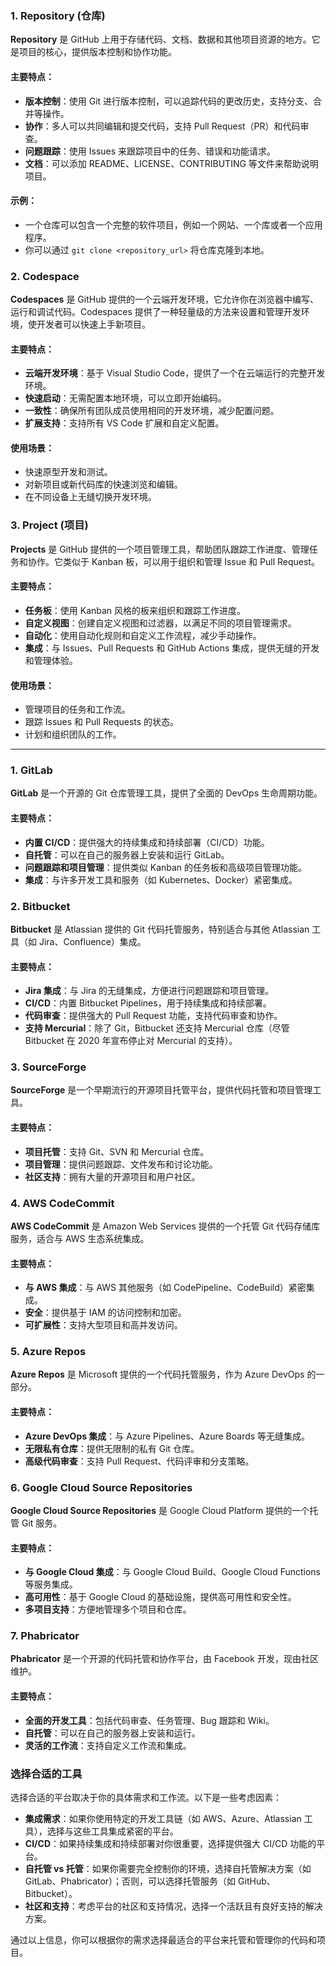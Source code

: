 ### 1. Repository (仓库)

**Repository** 是 GitHub 上用于存储代码、文档、数据和其他项目资源的地方。它是项目的核心，提供版本控制和协作功能。

#### 主要特点：

- **版本控制**：使用 Git 进行版本控制，可以追踪代码的更改历史，支持分支、合并等操作。
- **协作**：多人可以共同编辑和提交代码，支持 Pull Request（PR）和代码审查。
- **问题跟踪**：使用 Issues 来跟踪项目中的任务、错误和功能请求。
- **文档**：可以添加 README、LICENSE、CONTRIBUTING 等文件来帮助说明项目。

#### 示例：

- 一个仓库可以包含一个完整的软件项目，例如一个网站、一个库或者一个应用程序。
- 你可以通过 `git clone <repository_url>` 将仓库克隆到本地。

### 2. Codespace

**Codespaces** 是 GitHub 提供的一个云端开发环境，它允许你在浏览器中编写、运行和调试代码。Codespaces 提供了一种轻量级的方法来设置和管理开发环境，使开发者可以快速上手新项目。

#### 主要特点：

- **云端开发环境**：基于 Visual Studio Code，提供了一个在云端运行的完整开发环境。
- **快速启动**：无需配置本地环境，可以立即开始编码。
- **一致性**：确保所有团队成员使用相同的开发环境，减少配置问题。
- **扩展支持**：支持所有 VS Code 扩展和自定义配置。

#### 使用场景：

- 快速原型开发和测试。
- 对新项目或新代码库的快速浏览和编辑。
- 在不同设备上无缝切换开发环境。

### 3. Project (项目)

**Projects** 是 GitHub 提供的一个项目管理工具，帮助团队跟踪工作进度、管理任务和协作。它类似于 Kanban 板，可以用于组织和管理 Issue 和 Pull Request。

#### 主要特点：

- **任务板**：使用 Kanban 风格的板来组织和跟踪工作进度。
- **自定义视图**：创建自定义视图和过滤器，以满足不同的项目管理需求。
- **自动化**：使用自动化规则和自定义工作流程，减少手动操作。
- **集成**：与 Issues、Pull Requests 和 GitHub Actions 集成，提供无缝的开发和管理体验。

#### 使用场景：

- 管理项目的任务和工作流。
- 跟踪 Issues 和 Pull Requests 的状态。
- 计划和组织团队的工作。



---



### 1. GitLab

**GitLab** 是一个开源的 Git 仓库管理工具，提供了全面的 DevOps 生命周期功能。

#### 主要特点：
- **内置 CI/CD**：提供强大的持续集成和持续部署（CI/CD）功能。
- **自托管**：可以在自己的服务器上安装和运行 GitLab。
- **问题跟踪和项目管理**：提供类似 Kanban 的任务板和高级项目管理功能。
- **集成**：与许多开发工具和服务（如 Kubernetes、Docker）紧密集成。

### 2. Bitbucket

**Bitbucket** 是 Atlassian 提供的 Git 代码托管服务，特别适合与其他 Atlassian 工具（如 Jira、Confluence）集成。

#### 主要特点：
- **Jira 集成**：与 Jira 的无缝集成，方便进行问题跟踪和项目管理。
- **CI/CD**：内置 Bitbucket Pipelines，用于持续集成和持续部署。
- **代码审查**：提供强大的 Pull Request 功能，支持代码审查和协作。
- **支持 Mercurial**：除了 Git，Bitbucket 还支持 Mercurial 仓库（尽管 Bitbucket 在 2020 年宣布停止对 Mercurial 的支持）。

### 3. SourceForge

**SourceForge** 是一个早期流行的开源项目托管平台，提供代码托管和项目管理工具。

#### 主要特点：
- **项目托管**：支持 Git、SVN 和 Mercurial 仓库。
- **项目管理**：提供问题跟踪、文件发布和讨论功能。
- **社区支持**：拥有大量的开源项目和用户社区。

### 4. AWS CodeCommit

**AWS CodeCommit** 是 Amazon Web Services 提供的一个托管 Git 代码存储库服务，适合与 AWS 生态系统集成。

#### 主要特点：
- **与 AWS 集成**：与 AWS 其他服务（如 CodePipeline、CodeBuild）紧密集成。
- **安全**：提供基于 IAM 的访问控制和加密。
- **可扩展性**：支持大型项目和高并发访问。

### 5. Azure Repos

**Azure Repos** 是 Microsoft 提供的一个代码托管服务，作为 Azure DevOps 的一部分。

#### 主要特点：
- **Azure DevOps 集成**：与 Azure Pipelines、Azure Boards 等无缝集成。
- **无限私有仓库**：提供无限制的私有 Git 仓库。
- **高级代码审查**：支持 Pull Request、代码评审和分支策略。

### 6. Google Cloud Source Repositories

**Google Cloud Source Repositories** 是 Google Cloud Platform 提供的一个托管 Git 服务。

#### 主要特点：
- **与 Google Cloud 集成**：与 Google Cloud Build、Google Cloud Functions 等服务集成。
- **高可用性**：基于 Google Cloud 的基础设施，提供高可用性和安全性。
- **多项目支持**：方便地管理多个项目和仓库。

### 7. Phabricator

**Phabricator** 是一个开源的代码托管和协作平台，由 Facebook 开发，现由社区维护。

#### 主要特点：
- **全面的开发工具**：包括代码审查、任务管理、Bug 跟踪和 Wiki。
- **自托管**：可以在自己的服务器上安装和运行。
- **灵活的工作流**：支持自定义工作流和集成。

### 选择合适的工具

选择合适的平台取决于你的具体需求和工作流。以下是一些考虑因素：

- **集成需求**：如果你使用特定的开发工具链（如 AWS、Azure、Atlassian 工具），选择与这些工具集成紧密的平台。
- **CI/CD**：如果持续集成和持续部署对你很重要，选择提供强大 CI/CD 功能的平台。
- **自托管 vs 托管**：如果你需要完全控制你的环境，选择自托管解决方案（如 GitLab、Phabricator）；否则，可以选择托管服务（如 GitHub、Bitbucket）。
- **社区和支持**：考虑平台的社区和支持情况，选择一个活跃且有良好支持的解决方案。

通过以上信息，你可以根据你的需求选择最适合的平台来托管和管理你的代码和项目。



































